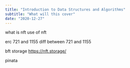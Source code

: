 ```yaml
---
title: "Introduction to Data Structures and Algorithms"
subtitle: "What will this cover"
date: "2020-12-27"
---
```


what is nft
use of nft

erc 721 and 1155
diff between 721 and 1155

bft storage
https://nft.storage/

pinata
